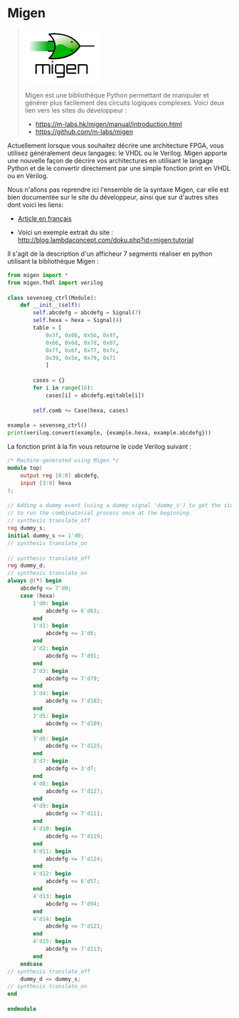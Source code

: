 # Migen

> ![migen](./Images/migen.png)
>
> Migen est une bibliothèque Python permettant de manipuler et générer plus facilement des circuits logiques complexes. Voici deux lien vers les sites du développeur :
>
> - https://m-labs.hk/migen/manual/introduction.html
> - https://github.com/m-labs/migen

Actuellement lorsque vous souhaitez décrire une architecture FPGA, vous utilisez généralement deux langages: le VHDL ou le Verilog. Migen apporte une nouvelle façon de décrire vos architectures en utilisant le langage Python et de le convertir directement par une simple fonction print en VHDL ou en Vérilog.

Nous n'allons pas reprendre ici l'ensemble de la syntaxe Migen, car elle est bien documentée sur le site du développeur, ainsi que sur d'autres sites dont voici les liens:

- [Article en français](https://connect.ed-diamond.com/GNU-Linux-Magazine/GLMF-149/Migen-une-boite-a-outils-en-Python-pour-concevoir-des-circuits-logiques-complexes)

- Voici un exemple extrait du site : http://blog.lambdaconcept.com/doku.php?id=migen:tutorial


Il s'agit de la description d'un afficheur 7 segments réaliser en python utilisant la bibliothèque Migen :

```python
from migen import *
from migen.fhdl import verilog
 
class sevenseg_ctrl(Module):
    def __init__(self):
        self.abcdefg = abcdefg = Signal(7)
        self.hexa = hexa = Signal(4)
        table = [
            0x3f, 0x06, 0x5b, 0x4f, 
            0x66, 0x6d, 0x7d, 0x07, 
            0x7f, 0x6f, 0x77, 0x7c, 
            0x39, 0x5e, 0x79, 0x71
            ]
 
        cases = {}
        for i in range(16):
            cases[i] = abcdefg.eq(table[i])
 
        self.comb += Case(hexa, cases)
 
example = sevenseg_ctrl()
print(verilog.convert(example, {example.hexa, example.abcdefg}))
```

La fonction print à la fin vous retourne le code Verilog suivant :

```verilog
/* Machine-generated using Migen */
module top(
	output reg [6:0] abcdefg,
	input [3:0] hexa
);
 
// Adding a dummy event (using a dummy signal 'dummy_s') to get the simulator
// to run the combinatorial process once at the beginning.
// synthesis translate_off
reg dummy_s;
initial dummy_s <= 1'd0;
// synthesis translate_on
 
// synthesis translate_off
reg dummy_d;
// synthesis translate_on
always @(*) begin
	abcdefg <= 7'd0;
	case (hexa)
		1'd0: begin
			abcdefg <= 6'd63;
		end
		1'd1: begin
			abcdefg <= 3'd6;
		end
		2'd2: begin
			abcdefg <= 7'd91;
		end
		2'd3: begin
			abcdefg <= 7'd79;
		end
		3'd4: begin
			abcdefg <= 7'd102;
		end
		3'd5: begin
			abcdefg <= 7'd109;
		end
		3'd6: begin
			abcdefg <= 7'd125;
		end
		3'd7: begin
			abcdefg <= 3'd7;
		end
		4'd8: begin
			abcdefg <= 7'd127;
		end
		4'd9: begin
			abcdefg <= 7'd111;
		end
		4'd10: begin
			abcdefg <= 7'd119;
		end
		4'd11: begin
			abcdefg <= 7'd124;
		end
		4'd12: begin
			abcdefg <= 6'd57;
		end
		4'd13: begin
			abcdefg <= 7'd94;
		end
		4'd14: begin
			abcdefg <= 7'd121;
		end
		4'd15: begin
			abcdefg <= 7'd113;
		end
	endcase
// synthesis translate_off
	dummy_d <= dummy_s;
// synthesis translate_on
end
 
endmodule
```





